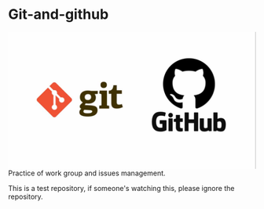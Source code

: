 # Git-and-github

<img src="1f265e2d4c43.jpg"
     alt="Macaroni icon"
     style="float: left; margin-right: 10px;" />

Practice of work group and issues management.


This is a test repository, if someone's watching this, please ignore the repository.

